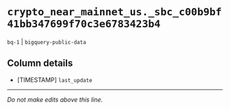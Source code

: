 # `crypto_near_mainnet_us._sbc_c00b9bf41bb347699f70c3e6783423b4`
`bq-1` | `bigquery-public-data`

## Column details
* [TIMESTAMP] `last_update`

-------------------------------------------------------------------------------
*Do not make edits above this line.*
